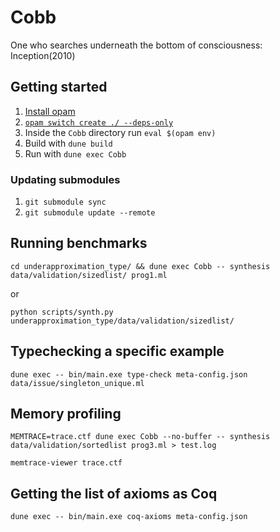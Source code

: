 # Cobb

One who searches underneath the bottom of consciousness: Inception(2010)

## Getting started

1. [Install opam](https://opam.ocaml.org/doc/Install.html)
2. [`opam switch create ./ --deps-only`](https://opam.ocamXl.org/blog/opam-local-switches/#A-reminder-about-switches)
3. Inside the `Cobb` directory run `eval $(opam env)`
4. Build with `dune build`
5. Run with `dune exec Cobb`

### Updating submodules

1. `git submodule sync`
2. `git submodule update --remote`

## Running benchmarks

`cd underapproximation_type/ && dune exec Cobb -- synthesis data/validation/sizedlist/ prog1.ml`

or

`python scripts/synth.py underapproximation_type/data/validation/sizedlist/`

## Typechecking a specific example

`dune exec -- bin/main.exe type-check meta-config.json data/issue/singleton_unique.ml`

## Memory profiling

`MEMTRACE=trace.ctf dune exec Cobb --no-buffer -- synthesis data/validation/sortedlist prog3.ml > test.log`

`memtrace-viewer trace.ctf`

## Getting the list of axioms as Coq

`dune exec -- bin/main.exe coq-axioms meta-config.json`
